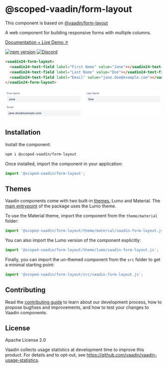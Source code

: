# @scoped-vaadin/form-layout

This component is based on [@vaadin/form-layout](https://www.npmjs.com/package/@vaadin/form-layout)

A web component for building responsive forms with multiple columns.

[Documentation + Live Demo ↗](https://vaadin.com/docs/latest/components/form-layout)

[![npm version](https://badgen.net/npm/v/@scoped-vaadin/form-layout)](https://www.npmjs.com/package/@scoped-vaadin/form-layout)
[![Discord](https://img.shields.io/discord/732335336448852018?label=discord)](https://discord.gg/PHmkCKC)

```html
<vaadin24-form-layout>
  <vaadin24-text-field label="First Name" value="Jane"></vaadin24-text-field>
  <vaadin24-text-field label="Last Name" value="Doe"></vaadin24-text-field>
  <vaadin24-text-field label="Email" value="jane.doe@example.com"></vaadin24-text-field>
</vaadin24-form-layout>
```

[<img src="https://raw.githubusercontent.com/vaadin/web-components/main/packages/form-layout/screenshot.png" width="880" alt="Screenshot of vaadin-form-layout">](https://vaadin.com/docs/latest/components/form-layout)

## Installation

Install the component:

```sh
npm i @scoped-vaadin/form-layout
```

Once installed, import the component in your application:

```js
import '@scoped-vaadin/form-layout';
```

## Themes

Vaadin components come with two built-in [themes](https://vaadin.com/docs/latest/styling), Lumo and Material.
The [main entrypoint](https://github.com/vaadin/web-components/blob/main/packages/form-layout/vaadin-form-layout.js) of the package uses the Lumo theme.

To use the Material theme, import the component from the `theme/material` folder:

```js
import '@scoped-vaadin/form-layout/theme/material/vaadin-form-layout.js';
```

You can also import the Lumo version of the component explicitly:

```js
import '@scoped-vaadin/form-layout/theme/lumo/vaadin-form-layout.js';
```

Finally, you can import the un-themed component from the `src` folder to get a minimal starting point:

```js
import '@scoped-vaadin/form-layout/src/vaadin-form-layout.js';
```

## Contributing

Read the [contributing guide](https://vaadin.com/docs/latest/contributing/overview) to learn about our development process, how to propose bugfixes and improvements, and how to test your changes to Vaadin components.

## License

Apache License 2.0

Vaadin collects usage statistics at development time to improve this product.
For details and to opt-out, see https://github.com/vaadin/vaadin-usage-statistics.
